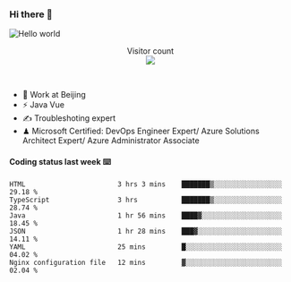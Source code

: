 ### Hi there 👋

<img src="https://raw.githubusercontent.com/sagar-viradiya/sagar-viradiya/master/resources/banner.png" alt="Hello world">
<p align="center"> 
  Visitor count<br/>
  <img src="https://profile-counter.glitch.me/youszoe/count.svg" />
</p>
<br/>

- 🍻 Work at Beijing 
- ⚡ Java Vue
- ✍️ Troubleshoting expert
- ♟  Microsoft Certified: DevOps Engineer Expert/ Azure Solutions Architect Expert/ Azure Administrator Associate

#### Coding status last week ⌨️

<!--START_SECTION:waka-->

```text
HTML                       3 hrs 3 mins    ███████▒░░░░░░░░░░░░░░░░░   29.18 %
TypeScript                 3 hrs           ███████▒░░░░░░░░░░░░░░░░░   28.74 %
Java                       1 hr 56 mins    ████▓░░░░░░░░░░░░░░░░░░░░   18.45 %
JSON                       1 hr 28 mins    ███▓░░░░░░░░░░░░░░░░░░░░░   14.11 %
YAML                       25 mins         █░░░░░░░░░░░░░░░░░░░░░░░░   04.02 %
Nginx configuration file   12 mins         ▓░░░░░░░░░░░░░░░░░░░░░░░░   02.04 %
```

<!--END_SECTION:waka-->

<br/>
<center><img src="http://ghchart.rshah.org/409ba5/yousazoe" alt="" /></center>


